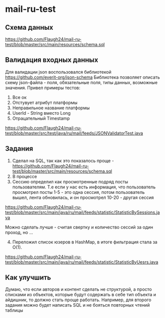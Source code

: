 # mail-ru-test

## Схема данных
https://github.com/Flaugh24/mail-ru-test/blob/master/src/main/resources/schema.sql

## Валидация входных данных
Для валидации json воспользовался библиотекой https://github.com/everit-org/json-schema
Библиотека позволяет описать схему json-файла - поля, обязательные поля, типы данных, возможные значения. 
Привел примеры тестов:
1) Все ок
2) Отстувует атрибут платформы
3) Неправильное название платформы
4) UserId - String вместо Long
5) Отрацательный Timestamp

https://github.com/Flaugh24/mail-ru-test/blob/master/src/test/java/ru/mail/feeds/JSONValidatorTest.java

## Задания
1) Сделал на SQL, так как это показалось проще - https://github.com/Flaugh24/mail-ru-test/blob/master/src/main/resources/schema.sql
2) В процессе
3) Сессию определил как просмотренные подряд посты пользователям. 
Т.е если у нас есть информация, что пользователь просмотрел посты 1-5 - это одна сессия, 
потом пользователь вышел, лента обновилась, и он просмотрел 10-20 - другая сессия

https://github.com/Flaugh24/mail-ru-test/blob/master/src/main/java/ru/mail/feeds/statistic/StatisticBySessions.java

Можно сделать лучше - считая свертку и количество сессий за один проход, но ...

4) Переложил список юзеров в HashMap, в итоге фильтрация стала за O(1). 

https://github.com/Flaugh24/mail-ru-test/blob/master/src/main/java/ru/mail/feeds/statistic/StatisticByUesrs.java

## Как улучшить
Думаю, что если авторов и контент сделать не структурой, а просто списками из объектов, 
которые будут содержать в себе тип объекта и айдишник, то должно стать проще работать. 
Например, для второго задания можно будет написать SQL и не бояться повторных чтений таблицы
